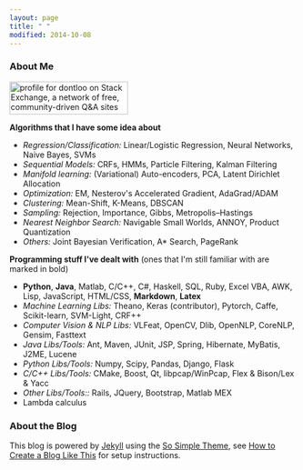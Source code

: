 ```yaml
---
layout: page
title: " "
modified: 2014-10-08
---
```

### About Me
<a href="http://stackexchange.com/users/3648370/dontloo"><img src="http://stackexchange.com/users/flair/3648370.png" width="208" height="58" alt="profile for dontloo on Stack Exchange, a network of free, community-driven Q&amp;A sites" title="profile for dontloo on Stack Exchange, a network of free, community-driven Q&amp;A sites" /></a>

**Algorithms that I have some idea about** 

- *Regression/Classification:* Linear/Logistic Regression, Neural Networks, Naive Bayes, SVMs
- *Sequential Models:* CRFs, HMMs, Particle Filtering, Kalman Filtering
- *Manifold learning:* (Variational) Auto-encoders, PCA, Latent Dirichlet Allocation
- *Optimization:* EM, Nesterov's Accelerated Gradient, AdaGrad/ADAM
- *Clustering:* Mean-Shift, K-Means, DBSCAN
- *Sampling:* Rejection, Importance, Gibbs, Metropolis–Hastings
- *Nearest Neighbor Search:* Navigable Small Worlds, ANNOY, Product Quantization
- *Others:* Joint Bayesian Verification, A\* Search, PageRank

**Programming stuff I've dealt with** (ones that I'm still familiar with are marked in bold)  

- **Python**, **Java**, Matlab, C/C++, C#, Haskell, SQL, Ruby, Excel VBA, AWK, Lisp, JavaScript, HTML/CSS, **Markdown**, **Latex**
- *Machine Learning Libs:* Theano, Keras (contributor), Pytorch, Caffe, Scikit-learn, SVM-Light, CRF++
- *Computer Vision & NLP Libs:* VLFeat, OpenCV, Dlib, OpenNLP, CoreNLP, Gensim, Fasttext
- *Java Libs/Tools:* Ant, Maven, JUnit, JSP, Spring, Hibernate, MyBatis, J2ME, Lucene
- *Python Libs/Tools:*  Numpy, Scipy, Pandas, Django, Flask
- *C/C++ Libs/Tools:* CMake, Boost, Qt, libpcap/WinPcap, Flex & Bison/Lex & Yacc
- *Other Libs/Tools::* Rails, JQuery, Bootstrap, Matlab MEX
- Lambda calculus

### About the Blog

This blog is powered by [Jekyll](http://jekyllrb.com/) using the [So Simple Theme](https://mmistakes.github.io/so-simple-theme/), see [How to Create a Blog Like This](/blog/how-to) for setup instructions.
